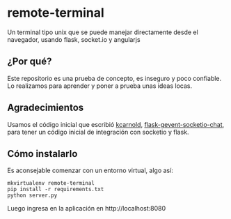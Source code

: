 remote-terminal
===============

Un terminal tipo unix que se puede manejar directamente desde el navegador, 
usando flask, socket.io y angularjs


¿Por qué?
---------

Este repositorio es una prueba de concepto, es inseguro y poco confiable. Lo
realizamos para aprender y poner a prueba unas ideas locas.


Agradecimientos
---------------

Usamos el código inicial que escribió [kcarnold](https://github.com/kcarnold), 
[flask-gevent-socketio-chat](https://github.com/kcarnold/flask-gevent-socketio-chat), para
tener un código inicial de integración con socketio y flask.

Cómo instalarlo
----------------

Es aconsejable comenzar con un entorno virtual, algo así:

    mkvirtualenv remote-terminal
    pip install -r requirements.txt
    python server.py

Luego ingresa en la aplicación en http://localhost:8080
